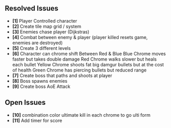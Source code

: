 ## Resolved Issues ##
- **[1]** Player Controlled character
- **[2]** Create tile map grid / system
- **[3]** Enemies chase player (Dijkstras)
- **[4]** Combat between enemy & player (player killed resets game, enemies are destroyed)
- **[5]** Create 3 different levels
- **[6]** Character can chrome shift Between Red & Blue
 				Blue Chrome moves faster but takes double damage
				Red Chrome walks slower but heals each bullet
				Yellow Chrome shoots fat big damgur bullets but at the cost of health
				Green Chrome has piercing bullets but reduced range
- **[7]** Create boss that paths and shoots at player
- **[8]** Boss spawns enemies
- **[9]** Create boss AoE Attack 




## Open Issues ##
- **[10]** combination color ultimate kill in each chrome to go ulti form
- **[11]** Add timer for score 

